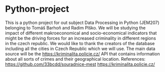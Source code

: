 # Python-project
This is a python project for out subject Data Processing in Python (JEM207) belonging to Tomáš Barhoň and Radim Plško.
We will be studying the impact of different makroeconomical and socio-economical indicators that might be the driving forces for an increased criminality in different regions in the czech republic.
We would like to thank the creators of the database including all the cities in Czech Republic which we will use.
The main data source will be the https://kriminalita.policie.cz/ API that contains information about all sorts of crimes and their geographical location.
References:
https://github.com/33bcdd/souradnice-mest
https://kriminalita.policie.cz/

